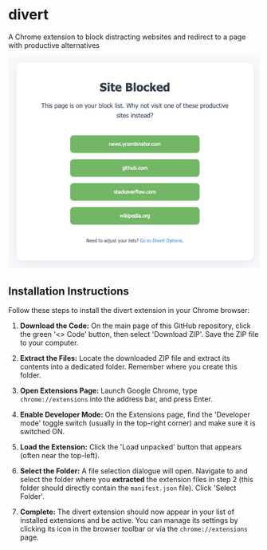 # divert
A Chrome extension to block distracting websites and redirect to a page with productive alternatives

![Site Blocked Page](./site_blocked_page.png)


## Installation Instructions

Follow these steps to install the divert extension in your Chrome browser:

1.  **Download the Code:** On the main page of this GitHub repository, click the green '<> Code' button, then select 'Download ZIP'. Save the ZIP file to your computer.

2.  **Extract the Files:** Locate the downloaded ZIP file and extract its contents into a dedicated folder. Remember where you create this folder.

3.  **Open Extensions Page:** Launch Google Chrome, type `chrome://extensions` into the address bar, and press Enter.

4.  **Enable Developer Mode:** On the Extensions page, find the 'Developer mode' toggle switch (usually in the top-right corner) and make sure it is switched ON.

5.  **Load the Extension:** Click the 'Load unpacked' button that appears (often near the top-left).

6.  **Select the Folder:** A file selection dialogue will open. Navigate to and select the folder where you **extracted** the extension files in step 2 (this folder should directly contain the `manifest.json` file). Click 'Select Folder'.

7.  **Complete:** The divert extension should now appear in your list of installed extensions and be active. You can manage its settings by clicking its icon in the browser toolbar or via the `chrome://extensions` page.